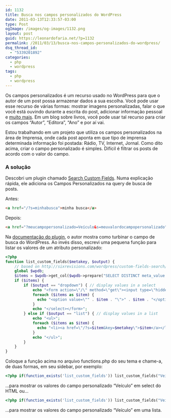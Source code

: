 ```yaml
---
id: 1132
title: Busca nos campos personalizados do WordPress
date: 2011-03-13T12:33:57-03:00
type: Post
ogImage: /images/og-images/1132.png
layout: post
guid: https://leonardofaria.net/?p=1132
permalink: /2011/03/13/busca-nos-campos-personalizados-do-wordpress/
dsq_thread_id:
  - "5339201892"
categories:
  - php
  - wordpress
tags:
  - php
  - wordpress
---
```

Os campos personalizados é um recurso usado no WordPress para que o autor de um post possa armazenar dados a sua escolha. Você pode usar esse recurso de várias formas: mostrar imagens personalizadas, falar o que você está ouvindo durante a escrita do post, adicionar informação pessoal e [muito mais](http://performancing.com/jazz_up_your_site__28_ways_to_use_wordpress_custom_fields/). Em um blog sobre livros, você pode usar tal recurso para criar os campos &#8220;Autor&#8221;, &#8220;Editora&#8221;, &#8220;Ano&#8221; e por aí vai.

Estou trabalhando em um projeto que utiliza os campos personalizados na área de Imprensa, onde cada post aponta em que tipo de imprensa determinada informação foi postada: Rádio, TV, Internet, Jornal. Como dito acima, criar o campo personalizado é simples. Difícil é filtrar os posts de acordo com o valor do campo.

### A solução

Descobri um plugin chamado [Search Custom Fields](http://guff.szub.net/2006/04/21/search-custom-fields/). Numa explicação rápida, ele adiciona os Campos Personalizados na query de busca de posts.

Antes:

```html
<a href="/?s=minhabusca">minha busca</a>
```

Depois:

```html
<a href="?meucampopersonalizado=Veículo&s=meuvalordocampopersonalizado">minha busca pelo campo personalizado</a>
```

Na [documentação do plugin](http://guff.szub.net/2006/04/21/search-custom-fields/), o autor mostra como turbinar o campo de busca do WordPress. Ao invés disso, escrevi uma pequena função para listar os valores de um atributo personalizado:

```php
<?php
function list_custom_fields($metakey, $output) {
	// based on http://sixrevisions.com/wordpress/custom-fields-search/
	global $wpdb;
	$items = $wpdb->get_col($wpdb->prepare("SELECT DISTINCT meta_value FROM $wpdb->postmeta WHERE meta_key = %s ORDER BY meta_value ASC", $metakey) );
	if ($items) {
		if ($output == "dropdown") { // display values in a select
			echo "<form action=\"/\" method=\"get\"><input type=\"hidden\" name=\"key\" value=\"$metakey\" /><select name=\"s\" onchange=\"this.form.submit();\"><option></option>";
			foreach ($items as $item) {
			  echo "<option value=\"" . $item . "\">" . $item . "</option>";
			}
			echo "</select></form>";
		} else if ($output == "list") { // display values in a list
			echo "<ul>";
			foreach ($items as $item) {
			  echo "<li><a href=\"/?s=$item&key=$metakey\">$item</a></li>";
			}
			echo "</ul>";
		}
	}
}
```

Coloque a função acima no arquivo functions.php do seu tema e chame-a, de duas formas, em seu sidebar, por exemplo:

```php
<?php if(function_exists('list_custom_fields')) list_custom_fields("Veículo", "dropdown"); ?>
```

&#8230;para mostrar os valores do campo personalizado &#8220;Veículo&#8221; em select do HTML ou&#8230;

```php
<?php if(function_exists('list_custom_fields')) list_custom_fields("Veículo", "list"); ?>
```

&#8230;para mostrar os valores do campo personalizado &#8220;Veículo&#8221; em uma lista.
